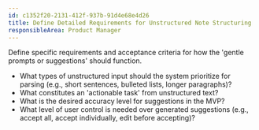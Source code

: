 ```yaml
---
id: c1352f20-2131-412f-937b-91d4e68e4d26
title: Define Detailed Requirements for Unstructured Note Structuring
responsibleArea: Product Manager
---
```

Define specific requirements and acceptance criteria for how the 'gentle prompts or suggestions' should function.
*   What types of unstructured input should the system prioritize for parsing (e.g., short sentences, bulleted lists, longer paragraphs)?
*   What constitutes an 'actionable task' from unstructured text?
*   What is the desired accuracy level for suggestions in the MVP?
*   What level of user control is needed over generated suggestions (e.g., accept all, accept individually, edit before accepting)?
